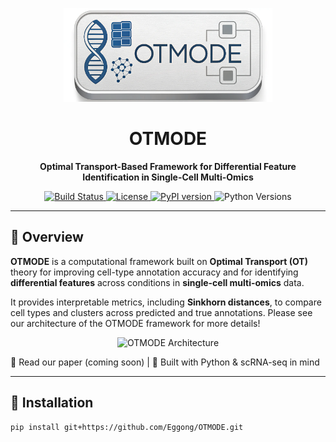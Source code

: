 <p align="center">
  <img src="https://github.com/Eggong/OTMODE/blob/main/figure/logo.png" height="150">
</p>

<h1 align="center">OTMODE</h1>
<p align="center">
  <strong>Optimal Transport-Based Framework for Differential Feature Identification in Single-Cell Multi-Omics</strong>
</p>

<p align="center">
  <a href="https://github.com/Eggong/OTMODE/actions">
    <img src="https://img.shields.io/github/workflow/status/Eggong/OTMODE/CI?label=build" alt="Build Status">
  </a>
  <a href="https://github.com/Eggong/OTMODE/blob/main/LICENSE">
    <img src="https://img.shields.io/github/license/Eggong/OTMODE" alt="License">
  </a>
  <a href="https://pypi.org/project/otmode/">
    <img src="https://img.shields.io/pypi/v/otmode?color=brightgreen&label=pypi" alt="PyPI version">
  </a>
  <img src="https://img.shields.io/pypi/pyversions/otmode" alt="Python Versions">
</p>

---

## 🧬 Overview

**OTMODE** is a computational framework built on **Optimal Transport (OT)** theory for improving cell-type annotation accuracy and for identifying **differential features** across conditions in **single-cell multi-omics** data.

It provides interpretable metrics, including **Sinkhorn distances**, to compare cell types and clusters across predicted and true annotations. Please see our architecture of the OTMODE framework for more details!

<p align="center">
  <img src="https://github.com/Eggong/OTMODE/blob/main/figure/Slide3.tiff" alt="OTMODE Architecture" width="900"/>
</p>

📖 Read our paper (coming soon) | 🔬 Built with Python & scRNA-seq in mind

---

## 🚀 Installation

```bash
pip install git+https://github.com/Eggong/OTMODE.git
